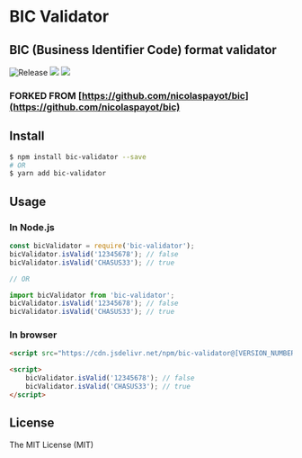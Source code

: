 # BIC Validator

## BIC (Business Identifier Code) format validator

![Release](https://github.com/hy0ug0/bic-validator/workflows/Release/badge.svg?branch=master)
<a href="https://codeclimate.com/github/hy0ug0/bic-validator/maintainability"><img src="https://api.codeclimate.com/v1/badges/1052799875faebe49216/maintainability" /></a>
<a href="https://codeclimate.com/github/hy0ug0/bic-validator/test_coverage"><img src="https://api.codeclimate.com/v1/badges/1052799875faebe49216/test_coverage" /></a>

### FORKED FROM [https://github.com/nicolaspayot/bic](https://github.com/nicolaspayot/bic)

## Install

```bash
$ npm install bic-validator --save
# OR
$ yarn add bic-validator
```

## Usage

### In Node.js

```javascript
const bicValidator = require('bic-validator');
bicValidator.isValid('12345678'); // false
bicValidator.isValid('CHASUS33'); // true

// OR

import bicValidator from 'bic-validator';
bicValidator.isValid('12345678'); // false
bicValidator.isValid('CHASUS33'); // true
```

### In browser

```html
<script src="https://cdn.jsdelivr.net/npm/bic-validator@[VERSION_NUMBER]/dist/bic.umd.min.js"></script>

<script>
    bicValidator.isValid('12345678'); // false
    bicValidator.isValid('CHASUS33'); // true
</script>
```

## License

The MIT License (MIT)
